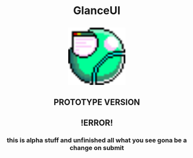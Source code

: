 <h1 align="center"><p>GlanceUI</p></h1>
<p align="center">
 <img src="https://github.com/VEMER-Forge/glanceUI-on-flixel/blob/main/assets/glanceUI/img/glanceLogo.png" alt="logo UI" style="width:150px; height:150px; image-rendering="pixelated"">
</p>
<h2 align="center">PROTOTYPE VERSION</h2>

<p>
<h2 align="center" color="red">!<text color=red>ERROR</text>!</h2>
<h3 align="center">this is alpha stuff and unfinished all what you see gona be a change on submit</h3>
</p>
